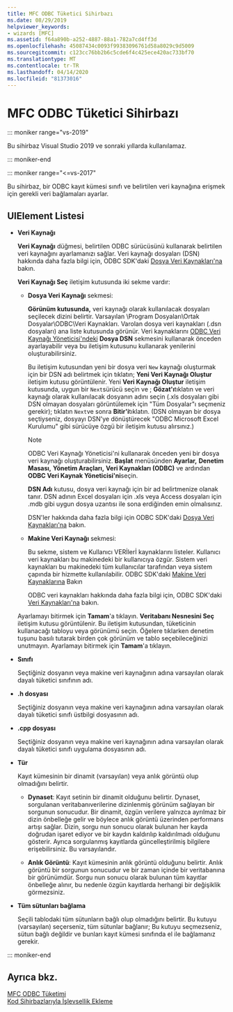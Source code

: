 ```yaml
---
title: MFC ODBC Tüketici Sihirbazı
ms.date: 08/29/2019
helpviewer_keywords:
- wizards [MFC]
ms.assetid: f64a890b-a252-4887-88a1-782a7cd4ff3d
ms.openlocfilehash: 45087434c0093f99383096761d58a8029c9d5009
ms.sourcegitcommit: c123cc76bb2b6c5cde6f4c425ece420ac733bf70
ms.translationtype: MT
ms.contentlocale: tr-TR
ms.lasthandoff: 04/14/2020
ms.locfileid: "81373016"
---
```

# <a name="mfc-odbc-consumer-wizard"></a>MFC ODBC Tüketici Sihirbazı

::: moniker range="vs-2019"

Bu sihirbaz Visual Studio 2019 ve sonraki yıllarda kullanılamaz.

::: moniker-end

::: moniker range="<=vs-2017"

Bu sihirbaz, bir ODBC kayıt kümesi sınıfı ve belirtilen veri kaynağına erişmek için gerekli veri bağlamaları ayarlar.

## <a name="uielement-list"></a>UIElement Listesi

- **Veri Kaynağı**

  **Veri Kaynağı** düğmesi, belirtilen ODBC sürücüsünü kullanarak belirtilen veri kaynağını ayarlamanızı sağlar. Veri kaynağı dosyaları (DSN) hakkında daha fazla bilgi için, ODBC SDK'daki [Dosya Veri Kaynakları'na](/sql/odbc/reference/file-data-sources) bakın.

  **Veri Kaynağı Seç** iletişim kutusunda iki sekme vardır:

  - **Dosya Veri Kaynağı** sekmesi:

     **Görünüm kutusunda,** veri kaynağı olarak kullanılacak dosyaları seçilecek dizini belirtir. Varsayılan \Program Dosyaları\Ortak Dosyalar\ODBC\Veri Kaynakları. Varolan dosya veri kaynakları (.dsn dosyaları) ana liste kutusunda görünür. Veri kaynaklarını [ODBC Veri Kaynağı Yöneticisi'ndeki](/sql/odbc/admin/odbc-data-source-administrator) **Dosya DSN** sekmesini kullanarak önceden ayarlayabilir veya bu iletişim kutusunu kullanarak yenilerini oluşturabilirsiniz.

     Bu iletişim kutusundan yeni bir dosya veri `New` kaynağı oluşturmak için bir DSN adı belirtmek için tıklatın; **Yeni Veri Kaynağı Oluştur** iletişim kutusu görüntülenir. Yeni **Veri Kaynağı Oluştur** iletişim kutusunda, uygun bir `Next`sürücü seçin ve ; **Gözat'ı**tıklatın ve veri kaynağı olarak kullanılacak dosyanın adını seçin (.xls dosyaları gibi DSN olmayan dosyaları görüntülemek için "Tüm Dosyalar"ı seçmeniz gerekir); tıklatın `Next`ve sonra **Bitir'i**tıklatın. (DSN olmayan bir dosya seçtiyseniz, dosyayı DSN'ye dönüştürecek "ODBC Microsoft Excel Kurulumu" gibi sürücüye özgü bir iletişim kutusu alırsınız.)

     > [!NOTE]
     > ODBC Veri Kaynağı Yöneticisi'ni kullanarak önceden yeni bir dosya veri kaynağı oluşturabilirsiniz. **Başlat** menüsünden **Ayarlar,** **Denetim Masası,** **Yönetim Araçları,** **Veri Kaynakları (ODBC)** ve ardından **ODBC Veri Kaynak Yöneticisi'ni**seçin.

     **DSN Adı** kutusu, dosya veri kaynağı için bir ad belirtmenize olanak tanır. DSN adının Excel dosyaları için .xls veya Access dosyaları için .mdb gibi uygun dosya uzantısı ile sona erdiğinden emin olmalısınız.

     DSN'ler hakkında daha fazla bilgi için ODBC SDK'daki [Dosya Veri Kaynakları'na](/sql/odbc/reference/file-data-sources) bakın.

  - **Makine Veri Kaynağı** sekmesi:

     Bu sekme, sistem ve Kullanıcı VERİlerİ kaynaklarını listeler. Kullanıcı veri kaynakları bu makinedeki bir kullanıcıya özgür. Sistem veri kaynakları bu makinedeki tüm kullanıcılar tarafından veya sistem çapında bir hizmette kullanılabilir. ODBC SDK'daki [Makine Veri Kaynaklarına](/sql/odbc/reference/machine-data-sources) Bakın

     ODBC veri kaynakları hakkında daha fazla bilgi için, ODBC SDK'daki [Veri Kaynakları'na](/sql/odbc/reference/data-sources) bakın.

  Ayarlamayı bitirmek için **Tamam**'a tıklayın. **Veritabanı Nesnesini Seç** iletişim kutusu görüntülenir. Bu iletişim kutusundan, tüketicinin kullanacağı tabloyu veya görünümü seçin. Öğelere tıklarken denetim tuşunu basılı tutarak birden çok görünüm ve tablo seçebileceğinizi unutmayın. Ayarlamayı bitirmek için **Tamam**'a tıklayın.

- **Sınıfı**

   Seçtiğiniz dosyanın veya makine veri kaynağının adına varsayılan olarak dayalı tüketici sınıfının adı.

- **.h dosyası**

   Seçtiğiniz dosyanın veya makine veri kaynağının adına varsayılan olarak dayalı tüketici sınıfı üstbilgi dosyasının adı.

- **.cpp dosyası**

   Seçtiğiniz dosyanın veya makine veri kaynağının adına varsayılan olarak dayalı tüketici sınıfı uygulama dosyasının adı.

- **Tür**

   Kayıt kümesinin bir dinamit (varsayılan) veya anlık görüntü olup olmadığını belirtir.

  - **Dynaset**: Kayıt setinin bir dinamit olduğunu belirtir. Dynaset, sorgulanan veritabanıverilerine dizinlenmiş görünüm sağlayan bir sorgunun sonucudur. Bir dinamit, özgün verilere yalnızca ayrılmaz bir dizin önbelleğe gelir ve böylece anlık görüntü üzerinden performans artışı sağlar. Dizin, sorgu nun sonucu olarak bulunan her kayda doğrudan işaret ediyor ve bir kaydın kaldırılıp kaldırılmadı olduğunu gösterir. Ayrıca sorgulanmış kayıtlarda güncelleştirilmiş bilgilere erişebilirsiniz. Bu varsayılandır.

  - **Anlık Görüntü**: Kayıt kümesinin anlık görüntü olduğunu belirtir. Anlık görüntü bir sorgunun sonucudur ve bir zaman içinde bir veritabanına bir görünümdür. Sorgu nun sonucu olarak bulunan tüm kayıtlar önbelleğe alınır, bu nedenle özgün kayıtlarda herhangi bir değişiklik görmezsiniz.

- **Tüm sütunları bağlama**

   Seçili tablodaki tüm sütunların bağlı olup olmadığını belirtir. Bu kutuyu (varsayılan) seçerseniz, tüm sütunlar bağlanır; Bu kutuyu seçmezseniz, sütun bağlı değildir ve bunları kayıt kümesi sınıfında el ile bağlamanız gerekir.

::: moniker-end

## <a name="see-also"></a>Ayrıca bkz.

[MFC ODBC Tüketimi](../../mfc/reference/adding-an-mfc-odbc-consumer.md)<br/>
[Kod Sihirbazlarıyla İşlevsellik Ekleme](../../ide/adding-functionality-with-code-wizards-cpp.md)
